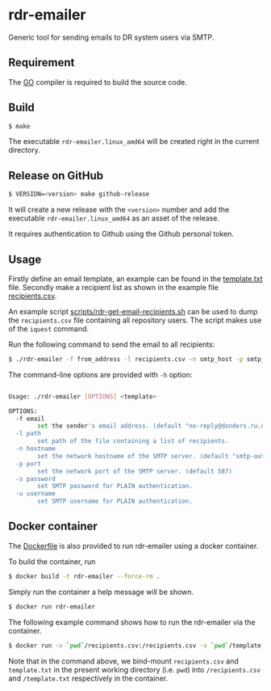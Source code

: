 # rdr-emailer

Generic tool for sending emails to DR system users via SMTP.

## Requirement

The [GO](https://golang.org) compiler is required to build the source code.

## Build

```bash
$ make
```

The executable `rdr-emailer.linux_amd64` will be created right in the current directory.

## Release on GitHub 

```bash
$ VERSION=<version> make github-release 
```

It will create a new release with the `<version>` number and add the executable `rdr-emailer.linux_amd64` as an asset of the release.

It requires authentication to Github using the Github personal token.

## Usage

Firstly define an email template, an example can be found in the [template.txt](template.txt) file.  Secondly make a recipient list as shown in the example file [recipients.csv](recipients.csv).

An example script [scripts/rdr-get-email-recipients.sh](scripts/rdr-get-email-recipients.sh) can be used to dump the `recipients.csv` file containing all repository users.  The script makes use of the `iquest` command.

Run the following command to send the email to all recipients:

```bash
$ ./rdr-emailer -f from_address -l recipients.csv -n smtp_host -p smtp_port -u smtp_username -s smtp_password template.txt
```

The command-line options are provided with `-h` option:

```bash

Usage: ./rdr-emailer [OPTIONS] <template>

OPTIONS:
  -f email
    	set the sender's email address. (default "no-reply@donders.ru.nl")
  -l path
    	set path of the file containing a list of recipients.
  -n hostname
    	set the network hostname of the SMTP server. (default "smtp-auth.ru.nl")
  -p port
    	set the network port of the SMTP server. (default 587)
  -s password
    	set SMTP password for PLAIN authentication.
  -u username
    	set SMTP username for PLAIN authentication.
```

## Docker container

The [Dockerfile](Dockerfile) is also provided to run rdr-emailer using a docker container.

To build the container, run

```bash
$ docker build -t rdr-emailer --force-rm .
```

Simply run the container a help message will be shown.

```bash
$ docker run rdr-emailer
```

The following example command shows how to run the rdr-emailer via the container.

```bash
$ docker run -v `pwd`/recipients.csv:/recipients.csv -v `pwd`/template.txt:/template.txt rdr-emailer /rdr-emailer -f from_address -l /recipients.csv -n smtp_host -p smtp_port -u smtp_username -s smtp_password /template.txt
```

Note that in the command above, we bind-mount `recipients.csv` and `template.txt` in the present working directory (i.e. `pwd`) into `/recipients.csv` and `/template.txt` respectively in the container.
